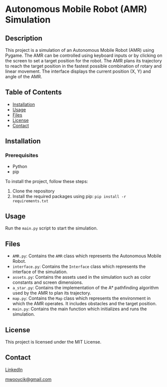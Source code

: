 # Autonomous Mobile Robot (AMR) Simulation

## Description

This project is a simulation of an Autonomous Mobile Robot (AMR) using Pygame. The AMR can be controlled using keyboard inputs or by clicking on the screen to set a target position for the robot. The AMR plans its trajectory to reach the target position in the fastest possible combination of rotary and linear movement. The interface displays the current position (X, Y) and angle of the AMR.

## Table of Contents

- [Installation](#installation)
- [Usage](#usage)
- [Files](#files)
- [License](#license)
- [Contact](#contact)

## Installation

### Prerequisites

- Python
- pip

To install the project, follow these steps:

1. Clone the repository
2. Install the required packages using pip: `pip install -r requirements.txt`

## Usage

Run the `main.py` script to start the simulation.

## Files

- `AMR.py`: Contains the `AMR` class which represents the Autonomous Mobile Robot.
- `interface.py`: Contains the `Interface` class which represents the interface of the simulation.
- `assets.py`: Contains the assets used in the simulation such as color constants and screen dimensions.
- `a_star.py`: Contains the implementation of the A* pathfinding algorithm used by the AMR to plan its trajectory.
- `map.py`: Contains the `Map` class which represents the environment in which the AMR operates. It includes obstacles and the target position.
- `main.py`: Contains the main function which initializes and runs the simulation.

## License

This project is licensed under the MIT License.

## Contact

[LinkedIn](https://www.linkedin.com/in/micha%C5%82-w%C3%B3jcik-562213266/)

[mwooycik@gmail.com](mailto:mwooycik@gmail.com)